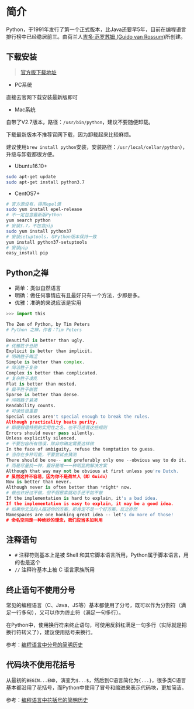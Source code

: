 # 简介

Python，于1991年发行了第一个正式版本，比Java还要早5年，目前在编程语言排行榜中已经稳居前三。由荷兰人[吉多·范罗苏姆 (Guido van Rossum)](https://gvanrossum.github.io)所创建。

## 下载安装

> [官方版下载地址](https://www.python.org/downloads/)

- PC系统

直接去官网下载安装最新版即可

- Mac系统

自带了V2.7版本，路径：`/usr/bin/python`，建议不要随便卸载。

下载最新版本不推荐官网下载，因为卸载起来比较麻烦。

建议使用`brew install python`安装，安装路径：`/usr/local/cellar/python`），升级与卸载都很方便。

- Ubuntu16.10+

```bash
sudo apt-get update
sudo apt-get install python3.7
```

- CentOS7+

```bash
# 官方源没有，得用epel源
sudo yum install epel-release
# 不一定包含最新版Python
yum search python
# 安装3.7，不包含pip
sudo yum install python37
# 安装setuptools，与Python版本保持一致
yum install python37-setuptools
# 安装pip
easy_install pip
```

## Python之禅

- 简单：类似自然语言
- 明确：做任何事情应有且最好只有一个方法，少即是多。
- 优雅：准确的来说应该是实用

```Python
>>> import this

The Zen of Python, by Tim Peters
# Python 之禅，作者：Tim Peters

Beautiful is better than ugly.
# 优雅胜于丑陋
Explicit is better than implicit.
# 明确胜于晦涩
Simple is better than complex.
# 简洁胜于复杂
Complex is better than complicated.
# 复杂胜于凌乱
Flat is better than nested.
# 扁平胜于嵌套
Sparse is better than dense.
# 间隔胜于紧凑
Readability counts.
# 可读性很重要
Special cases aren't special enough to break the rules.
Although practicality beats purity.
# 即便假借特例的实用性之名，也不可违背这些规则
Errors should never pass silently.
Unless explicitly silenced.
# 不要包容所有错误，除非你确定需要这样做
In the face of ambiguity, refuse the temptation to guess.
# 当存在多种可能，不要尝试去猜测
There should be one-- and preferably only one --obvious way to do it.
# 而是尽量找一种，最好是唯一一种明显的解决方案
Although that way may not be obvious at first unless you're Dutch.
# 虽然这并不容易，因为你不是荷兰人（即 Guido）
Now is better than never.
Although never is often better than *right* now.
# 做也许好过不做，但不假思索就动手还不如不做
If the implementation is hard to explain, it's a bad idea.
If the implementation is easy to explain, it may be a good idea.
# 如果你无法向人描述你的方案，那肯定不是一个好方案，反之亦然
Namespaces are one honking great idea -- let's do more of those!
# 命名空间是一种绝妙的理念，我们应当多加利用
```

## 注释语句

- `#` 注释符则基本上是被 Shell 和其它脚本语言所用，Python属于脚本语言，用的也是这个
- `//` 注释符基本上被 C 语言家族所用

## 终止语句不使用分号

常见的编程语言（C、Java、JS等）基本都使用了分号，既可以作为分割符（满足一行多句），又可以作为终止符（满足一句多行）。

在Python中，使用换行符来终止语句，可使用反斜杠满足一句多行（实际就是把换行符转义了），建议使用括号来换行。

参考：[编程语言中分号的简明历史](https://mp.weixin.qq.com/s/VLJZjMp1OuMDwIiL4NH1_g)

## 代码块不使用花括号

从最初的`BEGIN...END`，演变为`$...$`，然后到C语言简化为`{...}`，很多类C语言基本都沿用了花括号，而Python中使用了冒号和缩进来表示代码块，更加简洁。

参考：[编程语言中花括号的简明历史](https://mp.weixin.qq.com/s/8-DgLMBfWSnR0j8Q83UzeQ)
